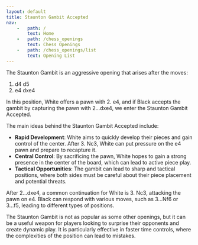```yaml
---
layout: default
title: Staunton Gambit Accepted
nav:
    -   path: /
        text: Home
    -   path: /chess_openings
        text: Chess Openings
    -   path: /chess_openings/list
        text: Opening List
---
```

The Staunton Gambit is an aggressive opening that arises after the moves:

1. d4 d5
2. e4 dxe4

In this position, White offers a pawn with 2. e4, and if Black accepts the gambit by capturing the pawn with 2...dxe4, we enter the Staunton Gambit Accepted.

The main ideas behind the Staunton Gambit Accepted include:

- **Rapid Development**: White aims to quickly develop their pieces and gain control of the center. After 3. Nc3, White can put pressure on the e4 pawn and prepare to recapture it.
- **Central Control**: By sacrificing the pawn, White hopes to gain a strong presence in the center of the board, which can lead to active piece play.
- **Tactical Opportunities**: The gambit can lead to sharp and tactical positions, where both sides must be careful about their piece placement and potential threats.

After 2...dxe4, a common continuation for White is 3. Nc3, attacking the pawn on e4. Black can respond with various moves, such as 3...Nf6 or 3...f5, leading to different types of positions.

The Staunton Gambit is not as popular as some other openings, but it can be a useful weapon for players looking to surprise their opponents and create dynamic play. It is particularly effective in faster time controls, where the complexities of the position can lead to mistakes.